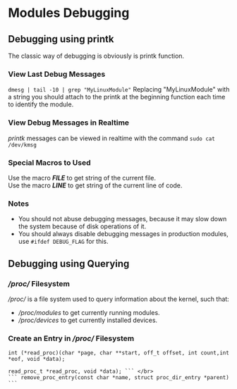 # Modules Debugging

## Debugging using printk
The classic way of debugging is obviously is printk function.

### View Last Debug Messages
```dmesg | tail -10 | grep "MyLinuxModule"```
Replacing "MyLinuxModule" with a string you should attach to the printk at the beginning function each time to identify the module.

### View Debug Messages in Realtime
*printk* messages can be viewed in realtime with the command ```sudo cat /dev/kmsg```

### Special Macros to Used
Use the macro *__FILE__* to get string of the current file.</br>
Use the macro *__LINE__* to get string of the current line of code.

### Notes
* You should not abuse debugging messages, because it may slow down the system because of disk operations of it.
* You should always disable debugging messages in production modules, use ``` #ifdef DEBUG_FLAG ``` for this.

## Debugging using Querying

### */proc/* Filesystem

*/proc/* is a file system used to query information about the kernel, such that:
* */proc/modules* to get currently running modules.
* */proc/devices* to get currently installed devices.

### Create an Entry in */proc/* Filesystem

```int (*read_proc)(char *page, char **start, off_t offset, int count,int *eof, void *data); ```
``` struct proc_dir_entry *create_proc_read_entry(const char *name,mode_t mode, struct proc_dir_entry *base,
read_proc_t *read_proc, void *data); ``` </br>
``` remove_proc_entry(const char *name, struct proc_dir_entry *parent) ```

